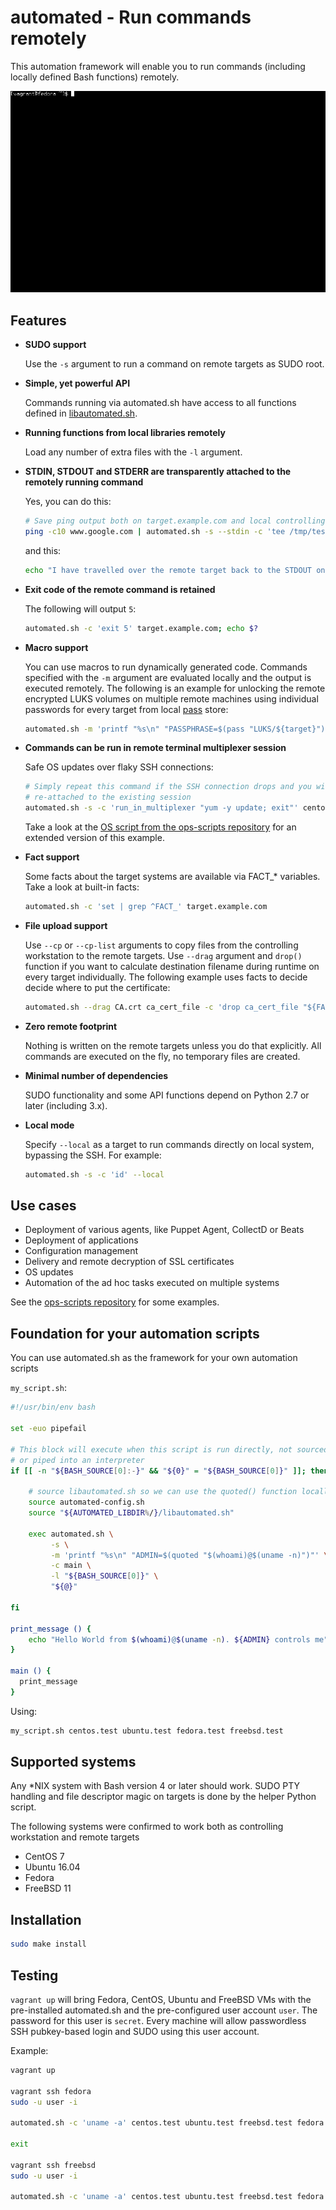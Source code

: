 # automated - Run commands remotely

This automation framework will enable you to run commands (including locally defined Bash functions) remotely.

![Demo](demo.gif)


## Features
- **SUDO support**

  Use the `-s` argument to run a command on remote targets as SUDO root.

- **Simple, yet powerful API**

  Commands running via automated.sh have access to all functions defined in [libautomated.sh](libautomated.sh).

- **Running functions from local libraries remotely**

  Load any number of extra files with the `-l` argument.

- **STDIN, STDOUT and STDERR are transparently attached to the remotely running command**

  Yes, you can do this:

  ```bash
  # Save ping output both on target.example.com and local controlling workstation
  ping -c10 www.google.com | automated.sh -s --stdin -c 'tee /tmp/test.txt' target.example.com | tee /tmp/test.txt
  ```
  and this:

  ```bash
  echo "I have travelled over the remote target back to the STDOUT on the controlling workstation" | automated.sh --stdin -c 'echo "Look, I am on STDERR" >&2; cat' target.example.com
  ```

- **Exit code of the remote command is retained**

  The following will output `5`:

  ```bash
  automated.sh -c 'exit 5' target.example.com; echo $?
  ```

- **Macro support**

  You can use macros to run dynamically generated code. Commands specified with the `-m` argument are evaluated locally and the output is executed remotely. The following is an example for unlocking the remote encrypted LUKS volumes on multiple remote machines using individual passwords for every target from local [pass](https://www.passwordstore.org/) store:

  ```bash
  automated.sh -m 'printf "%s\n" "PASSPHRASE=$(pass "LUKS/${target}")"' -c 'cryptsetup luksOpen --key-file <(printf "%s" "$PASSPHRASE") /dev/vg0/encrypted decrypted' target1.example.com target2.example.com
  ```

- **Commands can be run in remote terminal multiplexer session**

  Safe OS updates over flaky SSH connections:

  ```bash
  # Simply repeat this command if the SSH connection drops and you will be
  # re-attached to the existing session
  automated.sh -s -c 'run_in_multiplexer "yum -y update; exit"' centos.test
  ```
  Take a look at the [OS script from the ops-scripts repository](https://github.com/node13h/ops-scripts/blob/master/scripts/OS) for an extended version of this example.

- **Fact support**

  Some facts about the target systems are available via FACT\_\* variables. Take a look at built-in facts:

  ```bash
  automated.sh -c 'set | grep ^FACT_' target.example.com
  ```

- **File upload support**

  Use `--cp` or `--cp-list` arguments to copy files from the controlling workstation to the remote targets. Use `--drag` argument and `drop()` function if you want to calculate destination filename during runtime on every target individually. The following example uses facts to decide decide where to put the certificate:

  ```bash
  automated.sh --drag CA.crt ca_cert_file -c 'drop ca_cert_file "${FACT_PKI_CERTS}/CA.crt"' target.example.com
  ```

- **Zero remote footprint**

  Nothing is written on the remote targets unless you do that explicitly. All commands are executed on the fly, no temporary files are created.

- **Minimal number of dependencies**

  SUDO functionality and some API functions depend on Python 2.7 or later (including 3.x).

- **Local mode**

  Specify `--local` as a target to run commands directly on local system, bypassing the SSH. For example:

  ```bash
  automated.sh -s -c 'id' --local
  ```


## Use cases
- Deployment of various agents, like Puppet Agent, CollectD or Beats
- Deployment of applications
- Configuration management
- Delivery and remote decryption of SSL certificates
- OS updates
- Automation of the ad hoc tasks executed on multiple systems

See the [ops-scripts repository](https://github.com/node13h/ops-scripts/tree/master/scripts) for some examples.


## Foundation for your automation scripts

You can use automated.sh as the framework for your own automation scripts

`my_script.sh`:
```bash
#!/usr/bin/env bash

set -euo pipefail

# This block will execute when this script is run directly, not sourced
# or piped into an interpreter
if [[ -n "${BASH_SOURCE[0]:-}" && "${0}" = "${BASH_SOURCE[0]}" ]]; then

    # source libautomated.sh so we can use the quoted() function locally.
    source automated-config.sh
    source "${AUTOMATED_LIBDIR%/}/libautomated.sh"

    exec automated.sh \
         -s \
         -m 'printf "%s\n" "ADMIN=$(quoted "$(whoami)@$(uname -n)")"' \
         -c main \
         -l "${BASH_SOURCE[0]}" \
         "${@}"

fi

print_message () {
    echo "Hello World from $(whoami)@$(uname -n). ${ADMIN} controls me" | colorized 94
}

main () {
  print_message
}
```

Using:
```bash
my_script.sh centos.test ubuntu.test fedora.test freebsd.test
```

## Supported systems

Any *NIX system with Bash version 4 or later should work. SUDO PTY handling and file descriptor magic on targets is done by the helper Python script.

The following systems were confirmed to work both as controlling workstation and remote targets

- CentOS 7
- Ubuntu 16.04
- Fedora
- FreeBSD 11


## Installation

```bash
sudo make install
```

## Testing

`vagrant up` will bring Fedora, CentOS, Ubuntu and FreeBSD VMs with the pre-installed automated.sh and the pre-configured user account `user`. The password for this user is `secret`. Every machine will allow passwordless SSH pubkey-based login and SUDO using this user account.

Example:
```bash
vagrant up

vagrant ssh fedora
sudo -u user -i

automated.sh -c 'uname -a' centos.test ubuntu.test freebsd.test fedora.test

exit

vagrant ssh freebsd
sudo -u user -i

automated.sh -c 'uname -a' centos.test ubuntu.test freebsd.test fedora.test
```
